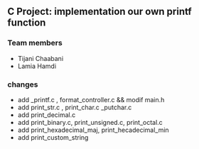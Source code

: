 ## C Project: implementation our own printf function

### Team members

- Tijani Chaabani
- Lamia Hamdi

### changes

- add _printf.c , format_controller.c && modif main.h
- add print_str.c , print_char.c _putchar.c
- add print_decimal.c
- add print_binary.c, print_unsigned.c, print_octal.c
- add print_hexadecimal_maj, print_hecadecimal_min
- add print_custom_string

